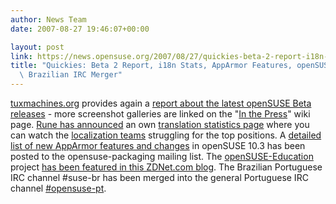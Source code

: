 ```yaml
---
author: News Team
date: 2007-08-27 19:46:07+00:00

layout: post
link: https://news.opensuse.org/2007/08/27/quickies-beta-2-report-i18n-stats-apparmor-features-opensuse-education-brazilian-irc-merger/
title: "Quickies: Beta 2 Report, i18n Stats, AppArmor Features, openSUSE-Education,\
  \ Brazilian IRC Merger"
---
```

[tuxmachines.org](http://www.tuxmachines.org/) provides again a [report about the latest openSUSE Beta releases](http://www.tuxmachines.org/node/19424) - more screenshot galleries are linked on the "[In the Press](http://en.opensuse.org/In_the_Press#openSUSE_10.3_Beta_2)" wiki page. [Rune has announced](http://lists.opensuse.org/opensuse-translation/2007-08/msg00126.html) an own [translation statistics page](http://skillingstad.no/opensuse/) where you can watch the [localization teams](http://en.opensuse.org/Localization_Team) struggling for the top positions. A [detailed list of new AppArmor features and changes](http://lists.opensuse.org/opensuse-packaging/2007-08/msg00063.html) in openSUSE 10.3 has been posted to the opensuse-packaging mailing list. The [openSUSE-Education](http://www.opensuse-education.org/) project [has been featured in this ZDNet.com blog](http://education.zdnet.com/?p=1194). The Brazilian Portuguese IRC channel #suse-br has been merged into the general Portuguese IRC channel [#opensuse-pt](irc://irc.opensuse.org/opensuse-pt).
